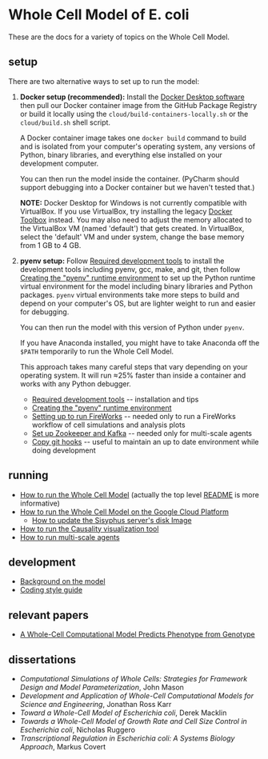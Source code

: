 # Whole Cell Model of E. coli

These are the docs for a variety of topics on the Whole Cell Model.

## setup


There are two alternative ways to set up to run the model:

1. **Docker setup (recommended):** Install the [Docker Desktop software](https://www.docker.com/products/docker-desktop) then pull our Docker container image from the GitHub Package Registry or build it locally using the `cloud/build-containers-locally.sh` or the `cloud/build.sh` shell script.

   A Docker container image takes one `docker build` command to build and is isolated from your computer's operating system, any versions of Python, binary libraries, and everything else installed on your development computer.

   You can then run the model inside the container.
   (PyCharm should support debugging into a Docker container but we haven't tested that.)
   
   **NOTE:** Docker Desktop for Windows is not currently compatible with VirtualBox.  If you use VirtualBox, try installing the legacy [Docker Toolbox](https://github.com/docker/toolbox/releases) instead.  You may also need to adjust the memory allocated to the VirtualBox VM (named 'default') that gets created.  In VirtualBox, select the 'default' VM and under system, change the base memory from 1 GB to 4 GB. 

2. **pyenv setup:** Follow [Required development tools](dev-tools.md) to install the development tools including pyenv, gcc, make, and git, then follow [Creating the "pyenv" runtime environment](create-pyenv.md) to set up the Python runtime virtual environment for the model including binary libraries and Python packages.
`pyenv` virtual environments take more steps to build and depend on your computer's OS, but are lighter weight to run and easier for debugging.

   You can then run the model with this version of Python under `pyenv`.

   If you have Anaconda installed, you might have to take Anaconda off the `$PATH` temporarily to run the Whole Cell Model.

   This approach takes many careful steps that vary depending on your operating system. It will run ≈25% faster than inside a container and works with any Python debugger.

   * [Required development tools](dev-tools.md) -- installation and tips
   * [Creating the "pyenv" runtime environment](create-pyenv.md)
   * [Setting up to run FireWorks](../wholecell/fireworks/README.md) -- needed only to run a FireWorks workflow of cell simulations and analysis plots
   * [Set up Zookeeper and Kafka](../agent/README.md) -- needed only for multi-scale agents
   * [Copy git hooks](../runscripts/git_hooks/README.md) -- useful to maintain an up to date environment while doing development

## running

* [How to run the Whole Cell Model](run.md) (actually the top level [README](../README.md) is more informative)
* [How to run the Whole Cell Model on the Google Cloud Platform](google-cloud.md)
  * [How to update the Sisyphus server's disk Image](update-sisyphus-server.md)
* [How to run the Causality visualization tool](https://github.com/CovertLab/causality)
* [How to run multi-scale agents](../environment/README.md)

## development

* [Background on the model](background.md)
* [Coding style guide](style-guide.md)

## relevant papers

* [A Whole-Cell Computational Model Predicts Phenotype from Genotype](https://www.cell.com/cell/abstract/S0092-8674(12)00776-3)

## dissertations
* _Computational Simulations of Whole Cells: Strategies for Framework Design and Model Parameterization_, John Mason
* _Development and Application of Whole-Cell Computational Models for Science and Engineering_, Jonathan Ross Karr
* _Toward a Whole-Cell Model of Escherichia coli_, Derek Macklin
* _Towards a Whole-Cell Model of Growth Rate and Cell Size Control in Escherichia coli_, Nicholas Ruggero
* _Transcriptional Regulation in Escherichia coli: A Systems Biology Approach_, Markus Covert
